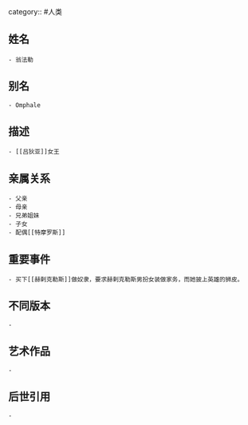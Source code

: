 category:: #人类
## 姓名
	- 翁法勒
## 别名
	- Omphale
## 描述
	- [[吕狄亚]]女王
## 亲属关系
	- 父亲
	- 母亲
	- 兄弟姐妹
	- 子女
	- 配偶[[特摩罗斯]]
## 重要事件
	- 买下[[赫剌克勒斯]]做奴隶，要求赫剌克勒斯男扮女装做家务，而她披上英雄的狮皮。
## 不同版本
	-
## 艺术作品
	-
## 后世引用
	-
